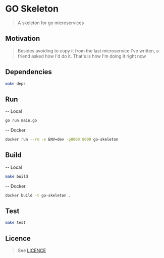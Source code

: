 
# GO Skeleton

> A skeleton for go microservices

## Motivation
> Besides avoiding to copy it from the last microservice I've written, a friend asked how I'd do it.
> That's is how I'm doing it right now


## Dependencies

```bash
make deps
```

## Run

-- Local
```bash
go run main.go
```

-- Docker
```bash
docker run --rm -e ENV=dev -p8000:8000 go-skeleton
```

## Build

-- Local
```bash
make build
```

-- Docker

```bash
docker build -t go-skeleton .
```

## Test

```bash
make test
```
 
## Licence
> See [LICENCE](LICENSE)
